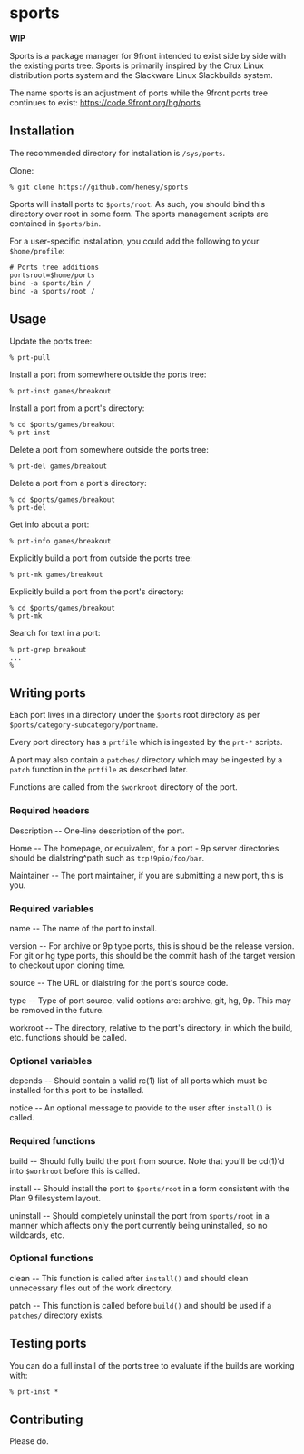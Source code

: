 # sports

**WIP**

Sports is a package manager for 9front intended to exist side by side with the existing ports tree. Sports is primarily inspired by the Crux Linux distribution ports system and the Slackware Linux Slackbuilds system. 

The name sports is an adjustment of ports while the 9front ports tree continues to exist: https://code.9front.org/hg/ports

## Installation

The recommended directory for installation is `/sys/ports`. 

Clone:

	% git clone https://github.com/henesy/sports

Sports will install ports to `$ports/root`. As such, you should bind this directory over root in some form. The sports management scripts are contained in `$ports/bin`. 

For a user-specific installation, you could add the following to your `$home/profile`:

	# Ports tree additions
	portsroot=$home/ports
	bind -a $ports/bin /
	bind -a $ports/root /

## Usage

Update the ports tree:

	% prt-pull

Install a port from somewhere outside the ports tree:

	% prt-inst games/breakout

Install a port from a port's directory:

	% cd $ports/games/breakout
	% prt-inst

Delete a port from somewhere outside the ports tree:

	% prt-del games/breakout

Delete a port from a port's directory: 

	% cd $ports/games/breakout
	% prt-del

Get info about a port:

	% prt-info games/breakout

Explicitly build a port from outside the ports tree:

	% prt-mk games/breakout

Explicitly build a port from the port's directory:

	% cd $ports/games/breakout
	% prt-mk

Search for text in a port:

	% prt-grep breakout
	...
	%

## Writing ports

Each port lives in a directory under the `$ports` root directory as per `$ports/category-subcategory/portname`. 

Every port directory has a `prtfile` which is ingested by the `prt-*` scripts. 

A port may also contain a `patches/` directory which may be ingested by a `patch` function in the `prtfile` as described later. 

Functions are called from the `$workroot` directory of the port. 

### Required headers

Description -- One-line description of the port.

Home -- The homepage, or equivalent, for a port
	- 9p server directories should be dialstring^path such as `tcp!9pio/foo/bar`.

Maintainer -- The port maintainer, if you are submitting a new port, this is you.

### Required variables

name -- The name of the port to install. 

version -- For archive or 9p type ports, this is should be the release version. For git or hg type ports, this should be the commit hash of the target version to checkout upon cloning time. 

source -- The URL or dialstring for the port's source code. 

type -- Type of port source, valid options are: archive, git, hg, 9p. This may be removed in the future. 

workroot -- The directory, relative to the port's directory, in which the build, etc. functions should be called. 

### Optional variables

depends -- Should contain a valid rc(1) list of all ports which must be installed for this port to be installed. 

notice -- An optional message to provide to the user after `install()` is called. 

### Required functions

build -- Should fully build the port from source. Note that you'll be cd(1)'d into `$workroot` before this is called. 

install -- Should install the port to `$ports/root` in a form consistent with the Plan 9 filesystem layout. 

uninstall -- Should completely uninstall the port from `$ports/root` in a manner which affects only the port currently being uninstalled, so no wildcards, etc. 

### Optional functions

clean -- This function is called after `install()` and should clean unnecessary files out of the work directory. 

patch -- This function is called before `build()` and should be used if a `patches/` directory exists. 

## Testing ports

You can do a full install of the ports tree to evaluate if the builds are working with:

	% prt-inst *

## Contributing

Please do.
